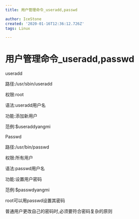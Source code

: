 ```yaml
---
title: 用户管理命令_useradd,passwd

author: IceStone
created: '2020-01-16T12:36:12.726Z'
tags: Linux

---
```


# 用户管理命令_useradd,passwd

useradd

路径:/usr/sbin/useradd

权限:root

语法:useradd用户名

功能:添加新用户

范例:$useraddyangmi

 
Passwd

路径:/usr/bin/passwd

权限:所有用户

语法:passwd用户名

功能:设置用户密码

范例:$passwdyangmi

root可以用passwd设置其密码

普通用户更改自己的密码时,必须要符合密码复杂的原则

 
